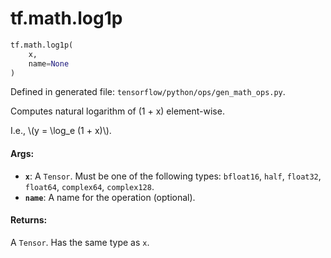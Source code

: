 <div itemscope itemtype="http://developers.google.com/ReferenceObject">
<meta itemprop="name" content="tf.math.log1p" />
<meta itemprop="path" content="Stable" />
</div>

# tf.math.log1p

``` python
tf.math.log1p(
    x,
    name=None
)
```



Defined in generated file: `tensorflow/python/ops/gen_math_ops.py`.

Computes natural logarithm of (1 + x) element-wise.

I.e., \\(y = \log_e (1 + x)\\).

#### Args:

* <b>`x`</b>: A `Tensor`. Must be one of the following types: `bfloat16`, `half`, `float32`, `float64`, `complex64`, `complex128`.
* <b>`name`</b>: A name for the operation (optional).


#### Returns:

A `Tensor`. Has the same type as `x`.